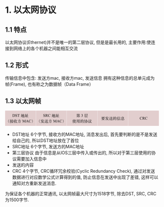 # 1. 以太网协议

## 1.1 特点
以太网协议(Ethernet)并不是唯一的第二层协议, 但是是最长用的, 主要作用:使连接到网络上的各个机器之间能相互交流
## 1.2 形式
传输信息中包含: 发送方mac, 接收方mac, 发送信息
拥有这种信息的总单元成为帧(Frame), 也有称之为数据帧（Data Frame）
## 1.3 以太网帧

![图片描述](02-%E4%BB%A5%E5%A4%AA%E7%BD%91.assets/0.17427827221188408.png)

* DST地址
6个字节, 接收方的MAC地址, 消息发出后, 首先要判断的是不是发送给自己的, 所以DST地址放在了首位
* SRC地址
6个字节, 发送方的MAC地址
* 第三层协议
由于信息是从IOS三层中传入或传出的, 所以对于第三层使用的协议需要加入信息中
* 发送的内容
* CRC
4个字节, CRC循环冗余校验(Cyclic Redundancy Check), 通过对发送数据进行对应数学公式计算得到的值, 防止信息在发送中出现了差错, 这样可以通知对方重新发送消息.

为保证各个机器的正常通讯, 以太网帧最大尺寸为1518字节, 除去DST, SRC, CRC为1500字节.
